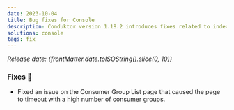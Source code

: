 ```yaml
---
date: 2023-10-04
title: Bug fixes for Console
description: Conduktor version 1.18.2 introduces fixes related to indexing.
solutions: console
tags: fix
---
```


*Release date: {frontMatter.date.toISOString().slice(0, 10)}*

### Fixes 🔨

- Fixed an issue on the Consumer Group List page that caused the page to timeout with a high number of consumer groups.